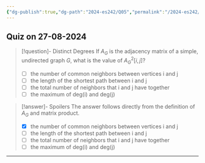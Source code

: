 ```yaml
---
{"dg-publish":true,"dg-path":"2024-es242/Q05","permalink":"/2024-es242/q05/"}
---
```


## Quiz on 27-08-2024


<div class="transclusion internal-embed is-loaded"><div class="markdown-embed">



> [!question]- Distinct Degrees
> If $A_G$ is the adjacency matrix of a simple, undirected graph $G$, what is the value of $A^2_G[i,j]$?
> 
> - [ ] the number of common neighbors between vertices i and j
> - [ ] the length of the shortest path between i and j
> - [ ] the total number of neighbors that i and j have together
> - [ ] the maximum of deg(i) and deg(j)

> [!answer]- Spoilers
> The answer follows directly from the definition of $A_G$ and matrix product.
>
> - [X] the number of common neighbors between vertices i and j
> - [ ] the length of the shortest path between i and j
> - [ ] the total number of neighbors that i and j have together
> - [ ] the maximum of deg(i) and deg(j)


</div></div>


---

